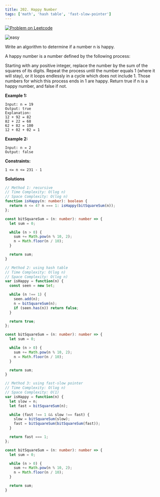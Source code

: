 ```yaml
---
title: 202. Happy Number
tags: ['math', 'hash table', 'fast-slow-pointer']
---
```


[![Problem on Leetcode](https://img.shields.io/badge/Leetcode-FFA116)](https://leetcode.com/problems/happy-number/)

![easy](https://img.shields.io/badge/Difficulty-Easy-5BCEFA.svg)<br />
<!-- ![medium](https://img.shields.io/badge/Difficulty-Medium-F5A9B8.svg)<br /> -->
<!-- ![hard](https://img.shields.io/badge/Difficulty-Hard-FFFFFF.svg)<br /> -->

Write an algorithm to determine if a number n is happy.

A happy number is a number defined by the following process:

Starting with any positive integer, replace the number by the sum of the squares of its digits.
Repeat the process until the number equals 1 (where it will stay), or it loops endlessly in a cycle which does not include 1.
Those numbers for which this process ends in 1 are happy.
Return true if n is a happy number, and false if not.



**Example 1:**

```
Input: n = 19
Output: true
Explanation:
12 + 92 = 82
82 + 22 = 68
62 + 82 = 100
12 + 02 + 02 = 1
```

**Example 2:**
```
Input: n = 2
Output: false
```

**Constraints:**
```
1 <= n <= 231 - 1
```

**Solutions**

```ts
// Method 1: recursive
// Time Complexity: O(log n)
// Space Complexity: O(log n)
function isHappy(n: number): boolean {
  return n <= 4? n === 1: isHappy(bitSquareSum(n));
};

const bitSquareSum = (n: number): number => {
  let sum = 0;

  while (n > 0) {
    sum += Math.pow(n % 10, 2);
    n = Math.floor(n / 10);
  }

  return sum;
}
```

```ts
// Method 2: using hash table
// Time Complexity: O(log n)
// Space Complexity: O(log n)
var isHappy = function(n) {
  const seen = new Set;

  while (n !== 1) {
    seen.add(n);
    n = bitSquareSum(n);
    if (seen.has(n)) return false;
  }

  return true;
};

const bitSquareSum = (n: number): number => {
  let sum = 0;

  while (n > 0) {
    sum += Math.pow(n % 10, 2);
    n = Math.floor(n / 10);   
  }

  return sum;
}
```

```ts
// Method 3: using fast-slow pointer
// Time Complexity: O(log n)
// Space Complexity: O(1)
var isHappy = function(n) {
  let slow = n;
  let fast = bitSquareSum(n);

  while (fast !== 1 && slow !== fast) {
    slow = bitSquareSum(slow);
    fast = bitSquareSum(bitSquareSum(fast));
  }

  return fast === 1;
};

const bitSquareSum = (n: number): number => {
  let sum = 0;

  while (n > 0) {
    sum += Math.pow(n % 10, 2);
    n = Math.floor(n / 10);   
  }

  return sum;
}
```